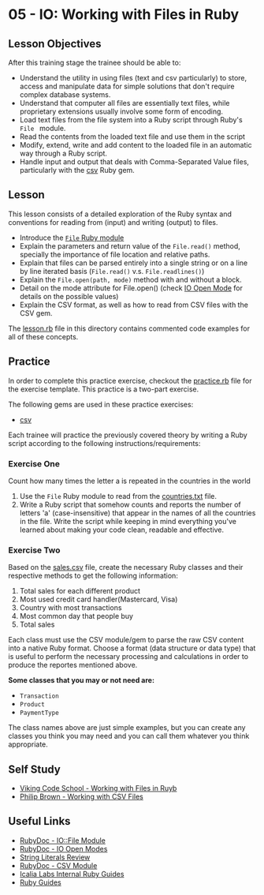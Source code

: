 # 05 - IO: Working with Files in Ruby

## Lesson Objectives

After this training stage the trainee should be able to: 

+ Understand the utility in using files (text and csv particularly) to store, access and manipulate data for simple solutions that don't require complex database systems.
+ Understand that computer all files are essentially text files, while proprietary extensions usually involve some form of encoding.
+ Load text files from the file system into a Ruby script through Ruby's `File ` module.
+ Read the contents from the loaded text file and use them in the script
+ Modify, extend, write and add content to the loaded file in an automatic way through a Ruby script.
+ Handle input and output that deals with Comma-Separated Value files, particularly with the [csv](https://github.com/ruby/csv) Ruby gem.
  
## Lesson

This lesson consists of a detailed exploration of the Ruby syntax and conventions for reading from (input) and writing (output) to files.

+ Introduce the [`File` Ruby module](http://ruby-doc.org/core-2.2.0/File.html)
+ Explain the parameters and return value of the `File.read()` method, specially the importance of file location and relative paths.
+ Explain that files can be parsed entirely into a single string or on a line by line iterated basis (`File.read()` v.s. `File.readlines()`)
+ Explain the `File.open(path, mode)` method with and without a block.
+ Detail on the mode attribute for File.open() (check [IO Open Mode](https://ruby-doc.org/core-2.2.0/IO.html#method-c-new) for details on the possible values)
+ Explain the CSV format, as well as how to read from CSV files with the CSV gem.

The [lesson.rb](/lesson.rb) file in this directory contains commented code examples for all of these concepts.

## Practice

In order to complete this practice exercise, checkout the [practice.rb](/practice.rb) file for the exercise template. This practice is a two-part exercise.

The following gems are used in these practice exercises:

+ [csv](https://github.com/ruby/csv)

Each trainee will practice the previously covered theory by writing a Ruby script according to the following instructions/requirements:

### Exercise One

Count how many times the letter a is repeated in the countries in the world

1. Use the `File` Ruby module to read from the [countries.txt](countries.txt) file.
2. Write a Ruby script that somehow counts and reports the number of letters 'a' (case-insensitive) that appear in the names of all the countries in the file. Write the script while keeping in mind everything you've learned about making your code clean, readable and effective.

### Exercise Two

Based on the [sales.csv](sales.csv) file, create the necessary Ruby classes and their respective methods to get the following information:

1. Total sales for each different product
2. Most used credit card handler(Mastercard, Visa)
3. Country with most transactions
4. Most common day that people buy
5. Total sales

Each class must use the CSV module/gem to parse the raw CSV content into a native Ruby format. Choose a format (data structure or data type) that is useful to perform the necessary processing and calculations in order to produce the reportes mentioned above.

 **Some classes that you may or not need are:**

+ `Transaction`
+ `Product`
+ `PaymentType`

 The class names above are just simple examples, but you can create any classes you think you may need and you can call them whatever you think appropriate.

## Self Study

+ [Viking Code School - Working with Files in Ruyb](https://www.vikingcodeschool.com/professional-development-with-ruby/working-with-files-in-ruby)
+ [Philip Brown - Working with CSV Files](https://www.culttt.com/2016/04/20/working-csvs-ruby/)

## Useful Links

+ [RubyDoc - IO::File Module](http://ruby-doc.org/core-2.2.0/File.html)
+ [RubyDoc - IO Open Modes](https://ruby-doc.org/core-2.6.1/IO.html#method-c-ne)
+ [String Literals Review](https://mikeyhogarth.wordpress.com/2011/11/24/notation-for-ruby-literals)
+ [RubyDoc - CSV Module](http://ruby-doc.org/stdlib-1.9.2/libdoc/csv/rdoc/CSV.html)
+ [Icalia Labs Internal Ruby Guides](https://github.com/IcaliaLabs/guides/tree/master/stack/ruby)
+ [Ruby Guides](https://www.rubyguides.com/)